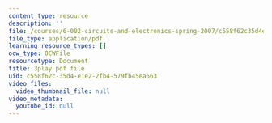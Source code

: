 ```yaml
---
content_type: resource
description: ''
file: /courses/6-002-circuits-and-electronics-spring-2007/c558f62c35d4e1e22fb4579fb45ea663_RsJ1eg7XNVs.pdf
file_type: application/pdf
learning_resource_types: []
ocw_type: OCWFile
resourcetype: Document
title: 3play pdf file
uid: c558f62c-35d4-e1e2-2fb4-579fb45ea663
video_files:
  video_thumbnail_file: null
video_metadata:
  youtube_id: null
---
```

